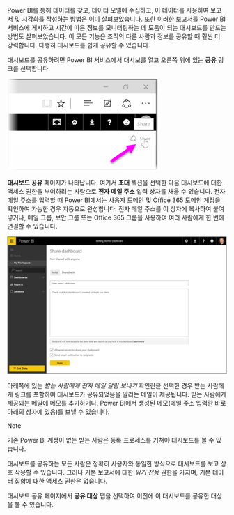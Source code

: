 Power BI를 통해 데이터를 찾고, 데이터 모델에 수집하고, 이 데이터를 사용하여 보고서 및 시각화를 작성하는 방법은 이미 살펴보았습니다. 또한 이러한 보고서를 Power BI 서비스에 게시하고 시간에 따른 정보를 모니터링하는 데 도움이 되는 대시보드를 만드는 방법도 살펴보았습니다. 이 모든 기능은 조직의 다른 사람과 정보를 공유할 때 훨씬 더 강력합니다. 다행히 대시보드를 쉽게 공유할 수 있습니다.

대시보드를 공유하려면 Power BI 서비스에서 대시보를 열고 오른쪽 위에 있는 **공유** 링크를 선택합니다.

![](media/4-4-share-dashboards/4-4_1.png)

**대시보드 공유** 페이지가 나타납니다. 여기서 **초대** 섹션을 선택한 다음 대시보드에 대한 액세스 권한을 부여하려는 사람으로 **전자 메일 주소** 입력 상자를 채울 수 있습니다. 전자 메일 주소를 입력할 때 Power BI에서는 사용자 도메인 및 Office 365 도메인 계정을 확인하여 가능한 경우 자동으로 완성합니다. 전자 메일 주소를 이 상자에 복사하여 붙여 넣거나, 메일 그룹, 보안 그룹 또는 Office 365 그룹을 사용하여 여러 사람에게 한 번에 연결할 수 있습니다.

![](media/4-4-share-dashboards/4-4_2.png)

아래쪽에 있는 *받는 사람에게 전자 메일 알림 보내기* 확인란을 선택한 경우 받는 사람에게 링크를 포함하여 대시보드가 공유되었음을 알리는 메일이 제공됩니다. 받는 사람에게 제공되는 메일에 메모를 추가하거나, Power BI에서 생성된 메모(메일 주소 입력란 바로 아래의 상자에 있음)를 보낼 수 있습니다.

>[!NOTE]
>기존 Power BI 계정이 없는 받는 사람은 등록 프로세스를 거쳐야 대시보드를 볼 수 있습니다.
> 
> 

대시보드를 공유하는 모든 사람은 정확히 사용자와 동일한 방식으로 대시보드를 보고 상호 작용할 수 있습니다. 그러나 기본 보고서에 대한 *읽기 전용* 권한을 가지며, 기본 데이터 집합에 대한 액세스 권한은 없습니다.

대시보드 공유 페이지에서 **공유 대상** 탭을 선택하여 이전에 이 대시보드를 공유한 대상을 볼 수 있습니다.


